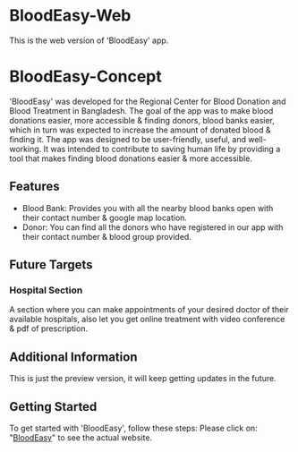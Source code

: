 # BloodEasy-Web
This is the web version of 'BloodEasy' app.

# BloodEasy-Concept
'BloodEasy' was developed for the Regional Center for Blood Donation and Blood Treatment in Bangladesh. The goal of the app was to make blood donations easier, more accessible & finding donors, blood banks easier, which in turn was expected to increase the amount of donated blood & finding it. The app was designed to be user-friendly, useful, and well-working. It was intended to contribute to saving human life by providing a tool that makes finding blood donations easier & more accessible.

## Features
- Blood Bank: Provides you with all the nearby blood banks open with their contact number & google map location.
- Donor: You can find all the donors who have registered in our app with their contact number & blood group provided.

## Future Targets
### Hospital Section
A section where you can make appointments of your desired doctor of their available hospitals, also let you get online treatment with video conference & pdf of prescription.

## Additional Information
This is just the preview version, it will keep getting updates in the future.

## Getting Started
To get started with 'BloodEasy', follow these steps:
Please click on: "[BloodEasy](https://villaincause.github.io/BloodEasy-Web/BloodEasy)" to see the actual website.

